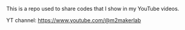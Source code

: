 This is a repo used to share codes that I show in my YouTube videos.

YT channel: https://www.youtube.com/@m2makerlab
